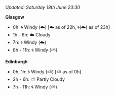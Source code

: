 *Updated: Saturday 18th June 23:30*

**Glasgow**

* 0h: :cyclone: Windy (:cloud:) [:cloud: as of 22h, :cyclone:(:cloud:) as of 23h]
* 1h - 6h: :cloud: Cloudy
* 7h: :cyclone: Windy (:cloud:)
* 8h - 11h: :cyclone: Windy (:partly_sunny:)

**Edinburgh**

* 0h, 1h: :cyclone: Windy (:partly_sunny:) [:partly_sunny: as of 0h]
* 2h - 6h: :partly_sunny: Partly Cloudy
* 7h - 11h: :cyclone: Windy (:partly_sunny:)
